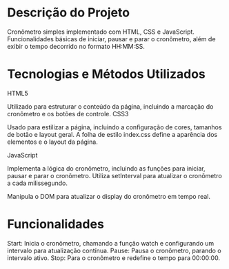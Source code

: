 # Descrição do Projeto
Cronômetro simples implementado com HTML, CSS e JavaScript. Funcionalidades básicas de iniciar, pausar e parar o cronômetro, além de exibir o tempo decorrido no formato HH:MM:SS.

# Tecnologias e Métodos Utilizados
HTML5

Utilizado para estruturar o conteúdo da página, incluindo a marcação do cronômetro e os botões de controle.
CSS3

Usado para estilizar a página, incluindo a configuração de cores, tamanhos de botão e layout geral.
A folha de estilo index.css define a aparência dos elementos e o layout da página.

JavaScript

Implementa a lógica do cronômetro, incluindo as funções para iniciar, pausar e parar o cronômetro.
Utiliza setInterval para atualizar o cronômetro a cada milissegundo.

Manipula o DOM para atualizar o display do cronômetro em tempo real.

# Funcionalidades
Start: Inicia o cronômetro, chamando a função watch e configurando um intervalo para atualização contínua.
Pause: Pausa o cronômetro, parando o intervalo ativo.
Stop: Para o cronômetro e redefine o tempo para 00:00:00.
